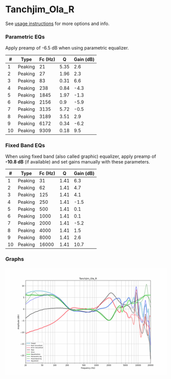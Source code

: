 # Tanchjim_Ola_R
See [usage instructions](https://github.com/jaakkopasanen/AutoEq#usage) for more options and info.

### Parametric EQs
Apply preamp of -6.5 dB when using parametric equalizer.

|   # | Type    |   Fc (Hz) |    Q |   Gain (dB) |
|-----|---------|-----------|------|-------------|
|   1 | Peaking |        21 | 5.35 |         2.6 |
|   2 | Peaking |        27 | 1.96 |         2.3 |
|   3 | Peaking |        83 | 0.31 |         6.6 |
|   4 | Peaking |       238 | 0.84 |        -4.3 |
|   5 | Peaking |      1845 | 1.97 |        -1.3 |
|   6 | Peaking |      2156 | 0.9  |        -5.9 |
|   7 | Peaking |      3135 | 5.72 |        -0.5 |
|   8 | Peaking |      3189 | 3.51 |         2.9 |
|   9 | Peaking |      6172 | 0.34 |        -6.2 |
|  10 | Peaking |      9309 | 0.18 |         9.5 |

### Fixed Band EQs
When using fixed band (also called graphic) equalizer, apply preamp of **-10.8 dB** (if available) and set gains manually with these parameters.

|   # | Type    |   Fc (Hz) |    Q |   Gain (dB) |
|-----|---------|-----------|------|-------------|
|   1 | Peaking |        31 | 1.41 |         6.3 |
|   2 | Peaking |        62 | 1.41 |         4.7 |
|   3 | Peaking |       125 | 1.41 |         4.1 |
|   4 | Peaking |       250 | 1.41 |        -1.5 |
|   5 | Peaking |       500 | 1.41 |         0.1 |
|   6 | Peaking |      1000 | 1.41 |         0.1 |
|   7 | Peaking |      2000 | 1.41 |        -5.2 |
|   8 | Peaking |      4000 | 1.41 |         1.5 |
|   9 | Peaking |      8000 | 1.41 |         2.6 |
|  10 | Peaking |     16000 | 1.41 |        10.7 |

### Graphs
![](./Tanchjim_Ola_R.png)
